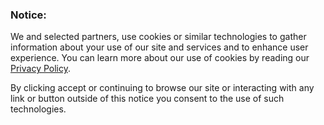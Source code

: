 ### Notice:

We and selected partners, use cookies or similar technologies to gather information 
about your use of our site and services and to enhance user experience. You can learn 
more about our use of cookies by reading our [Privacy Policy][].

By clicking accept or continuing to browse our site or interacting with any link or button
outside of this notice you consent to the use of such technologies.

[Privacy Policy]: https://numfocus.org/privacy-policy
